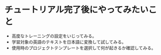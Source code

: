 ﻿# チュートリアル完了後にやってみたいこと

- 高度なトレーニングの設定をいじってみる。
- 学習対象の英語のテキストを日本語に変換して試してみる。
- 使用時のプロジェクトテンプレートを選択して何が起きるか確認してみる。
